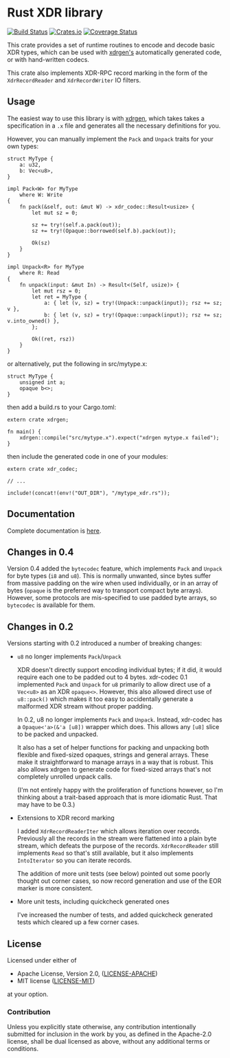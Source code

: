 # Rust XDR library

[![Build Status](https://travis-ci.org/jsgf/rust-xdr.svg?branch=master)](https://travis-ci.org/jsgf/rust-xdr)
[![Crates.io](https://img.shields.io/crates/v/xdr-codec.svg)]()
[![Coverage Status](https://coveralls.io/repos/github/jsgf/rust-xdr/badge.svg?branch=master)](https://coveralls.io/github/jsgf/rust-xdr?branch=master)

This crate provides a set of runtime routines to encode and decode
basic XDR types, which can be used with
[xdrgen's](https://github.com/jsgf/rust-xdrgen) automatically
generated code, or with hand-written codecs.

This crate also implements XDR-RPC record marking in the form of the
`XdrRecordReader` and `XdrRecordWriter` IO filters.

## Usage

The easiest way to use this library is with [xdrgen](https://crates.io/crates/xdrgen),
which takes takes a specification in a `.x` file and generates all the necessary
definitions for you.

However, you can manually implement the `Pack` and `Unpack` traits for your own
types:

```
struct MyType {
    a: u32,
    b: Vec<u8>,
}

impl Pack<W> for MyType
    where W: Write
{
    fn pack(&self, out: &mut W) -> xdr_codec::Result<usize> {
        let mut sz = 0;

        sz += try!(self.a.pack(out));
        sz += try!(Opaque::borrowed(self.b).pack(out));

        Ok(sz)
    }
}

impl Unpack<R> for MyType
    where R: Read
{
    fn unpack(input: &mut In) -> Result<(Self, usize)> {
        let mut rsz = 0;
        let ret = MyType {
            a: { let (v, sz) = try!(Unpack::unpack(input)); rsz += sz; v },
            b: { let (v, sz) = try!(Opaque::unpack(input)); rsz += sz; v.into_owned() },
        };

        Ok((ret, rsz))
    }
}
```

or alternatively, put the following in src/mytype.x:

```
struct MyType {
    unsigned int a;
    opaque b<>;
}
```

then add a build.rs to your Cargo.toml:

```
extern crate xdrgen;

fn main() {
    xdrgen::compile("src/mytype.x").expect("xdrgen mytype.x failed");
}
```

then include the generated code in one of your modules:
```
extern crate xdr_codec;

// ...

include!(concat!(env!("OUT_DIR"), "/mytype_xdr.rs"));
```

## Documentation

Complete documentation is [here](https://docs.rs/xdr-codec/).

## Changes in 0.4

Version 0.4 added the `bytecodec` feature, which implements `Pack` and `Unpack`
for byte types (`i8` and `u8`). This is normally unwanted, since bytes suffer from
massive padding on the wire when used individually, or in an array of bytes (`opaque`
is the preferred way to transport compact byte arrays). However, some protocols
are mis-specified to use padded byte arrays, so `bytecodec` is available for them.

## Changes in 0.2

Versions starting with 0.2 introduced a number of breaking changes:

 * `u8` no longer implements `Pack`/`Unpack`

   XDR doesn't directly support encoding individual bytes; if it did, it would
   require each one to be padded out to 4 bytes. xdr-codec 0.1 implemented
   `Pack` and `Unpack` for `u8` primarily to allow direct use of a `Vec<u8>`
   as an XDR `opaque<>`. However, this also allowed direct use of
   `u8::pack()` which makes it too easy to accidentally generate a malformed
   XDR stream without proper padding.

   In 0.2, u8 no longer implements `Pack` and `Unpack`. Instead, xdr-codec
   has a `Opaque<'a>(&'a [u8])` wrapper which does. This allows any `[u8]`
   slice to be packed and unpacked.

   It also has a set of helper functions for packing and unpacking both
   flexible and fixed-sized opaques, strings and general arrays. These make
   it straightforward to manage arrays in a way that is robust. This also allows
   xdrgen to generate code for fixed-sized arrays that's not completely unrolled
   unpack calls.

   (I'm not entirely happy with the proliferation of functions however, so
   I'm thinking about a trait-based approach that is more idiomatic Rust. That
   may have to be 0.3.)

* Extensions to XDR record marking

   I added `XdrRecordReaderIter` which allows iteration over records. Previously
   all the records in the stream were flattened into a plain byte stream, which
   defeats the purpose of the records. `XdrRecordReader` still implements `Read`
   so that's still available, but it also implements `IntoIterator` so you can
   iterate records.

   The addition of more unit tests (see below) pointed out some poorly thought
   out corner cases, so now record generation and use of the EOR marker is more
   consistent.

* More unit tests, including quickcheck generated ones

   I've increased the number of tests, and added quickcheck generated tests
   which cleared up a few corner cases.

## License

Licensed under either of

 * Apache License, Version 2.0, ([LICENSE-APACHE](http://www.apache.org/licenses/LICENSE-2.0))
 * MIT license ([LICENSE-MIT](http://opensource.org/licenses/MIT))

at your option.

### Contribution

Unless you explicitly state otherwise, any contribution intentionally submitted
for inclusion in the work by you, as defined in the Apache-2.0 license, shall be dual licensed as above, without any
additional terms or conditions.
